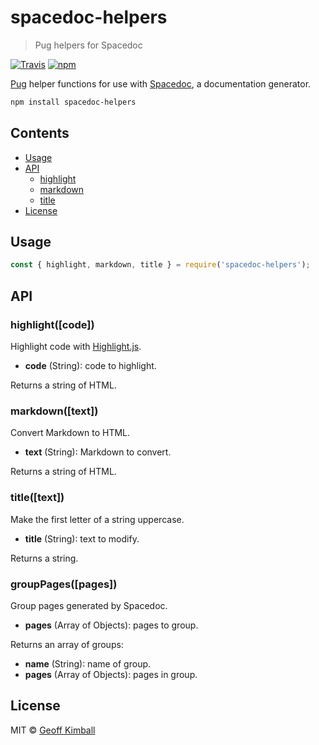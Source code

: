 # spacedoc-helpers

> Pug helpers for Spacedoc

[![Travis](https://img.shields.io/travis/spacedoc/helpers.svg?maxAge=2592000)](https://travis-ci.org/spacedoc/helpers) [![npm](https://img.shields.io/npm/v/spacedoc-helpers.svg?maxAge=2592000)](https://www.npmjs.com/package/spacedoc-helpers)

[Pug](https://github.com/pugjs/pug) helper functions for use with [Spacedoc](https://github.com/spacedoc/spacedoc), a documentation generator.

```bash
npm install spacedoc-helpers
```

## Contents

- [Usage](#usage)
- [API](#api)
  - [highlight](#highlight)
  - [markdown](#markdown)
  - [title](#title)
- [License](#license)

## Usage

```js
const { highlight, markdown, title } = require('spacedoc-helpers');
```

## API

### highlight([code])

Highlight code with [Highlight.js](https://github.com/isagalaev/highlight.js/).

- **code** (String): code to highlight.

Returns a string of HTML.

### markdown([text])

Convert Markdown to HTML.

- **text** (String): Markdown to convert.

Returns a string of HTML.

### title([text])

Make the first letter of a string uppercase.

- **title** (String): text to modify.

Returns a string.

### groupPages([pages])

Group pages generated by Spacedoc.

- **pages** (Array of Objects): pages to group.

Returns an array of groups:

- **name** (String): name of group.
- **pages** (Array of Objects): pages in group.

## License

MIT &copy; [Geoff Kimball](http://geoffkimball.com)
